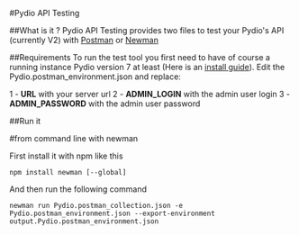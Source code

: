 #Pydio API Testing

##What is it ?
Pydio API Testing provides two files to test your Pydio's API (currently V2) with [Postman](https://www.getpostman.com/) or [Newman](https://www.npmjs.com/package/newman)

##Requirements
To run the test tool you first need to have of course a running instance Pydio version 7 at least (Here is an [install guide](https://pydio.com/en/docs/v6/install-pydio)).
Edit the Pydio.postman_environment.json and replace:

1 - __URL__ with your server url
2 - __ADMIN_LOGIN__ with the admin user login
3 - __ADMIN_PASSWORD__ with the admin user password


##Run it

#from command line with newman

First install it with npm like this
```
npm install newman [--global]
```

And then run the following command
```
newman run Pydio.postman_collection.json -e Pydio.postman_environment.json --export-environment output.Pydio.postman_environment.json
```
